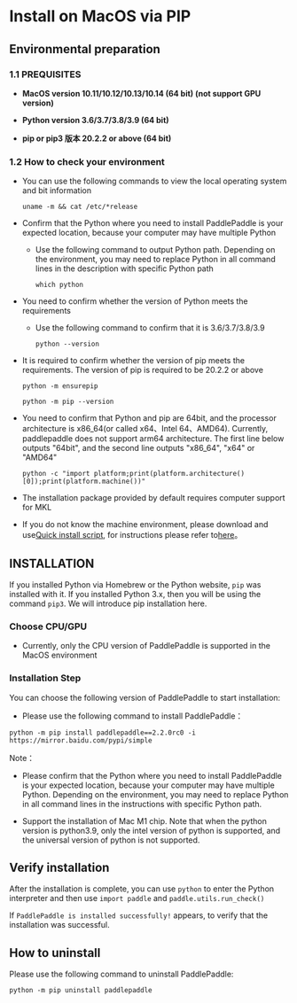# Install on MacOS via PIP

## Environmental preparation

### 1.1 PREQUISITES

* **MacOS version 10.11/10.12/10.13/10.14 (64 bit) (not support GPU version)**

* **Python version 3.6/3.7/3.8/3.9 (64 bit)**

* **pip or pip3 版本 20.2.2 or above (64 bit)**


### 1.2 How to check your environment

* You can use the following commands to view the local operating system and bit information

  ```
  uname -m && cat /etc/*release
  ```



* Confirm that the Python where you need to install PaddlePaddle is your expected location, because your computer may have multiple Python

  * Use the following command to output Python path. Depending on the environment, you may need to replace Python in all command lines in the description with specific Python path

    ```
    which python
    ```



* You need to confirm whether the version of Python meets the requirements

  * Use the following command to confirm that it is 3.6/3.7/3.8/3.9

        python --version

* It is required to confirm whether the version of pip meets the requirements. The version of pip is required to be 20.2.2 or above

    ```
    python -m ensurepip
    ```

    ```
    python -m pip --version
    ```


* You need to confirm that Python and pip are 64bit, and the processor architecture is x86_64(or called x64、Intel 64、AMD64). Currently, paddlepaddle does not support arm64 architecture. The first line below outputs "64bit", and the second line outputs "x86_64", "x64" or "AMD64"


    ```
    python -c "import platform;print(platform.architecture()[0]);print(platform.machine())"
    ```


* The installation package provided by default requires computer support for MKL

* If you do not know the machine environment, please download and use[Quick install script](https://fast-install.bj.bcebos.com/fast_install.sh), for instructions please refer to[here](https://github.com/PaddlePaddle/FluidDoc/tree/develop/doc/fluid/install/install_script.md)。



## INSTALLATION

If you installed Python via Homebrew or the Python website, `pip` was installed with it. If you installed Python 3.x, then you will be using the command `pip3`. We will introduce pip installation here.

### Choose CPU/GPU

* Currently, only the CPU version of PaddlePaddle is supported in the MacOS environment


### Installation Step

You can choose the following version of PaddlePaddle to start installation:

* Please use the following command to install PaddlePaddle：


```
python -m pip install paddlepaddle==2.2.0rc0 -i https://mirror.baidu.com/pypi/simple
```

Note：


* Please confirm that the Python where you need to install PaddlePaddle is your expected location, because your computer may have multiple Python. Depending on the environment, you may need to replace Python in all command lines in the instructions with specific Python path.

* Support the installation of Mac M1 chip. Note that when the python version is python3.9, only the intel version of python is supported, and the universal version of python is not supported.



## Verify installation

After the installation is complete, you can use `python` to enter the Python interpreter and then use `import paddle` and `paddle.utils.run_check()`

If `PaddlePaddle is installed successfully!` appears, to verify that the installation was successful.

## How to uninstall

Please use the following command to uninstall PaddlePaddle:

```
python -m pip uninstall paddlepaddle
```

